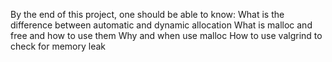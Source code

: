 By the end of this project, one should be able to know: What is the difference between automatic and dynamic allocation
What is malloc and free and how to use them
Why and when use malloc
How to use valgrind to check for memory leak
